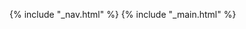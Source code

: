 <style>
  body > .container {
    margin-top: 0px;
  }
</style>

{% include "_nav.html" %}
{% include "_main.html" %}
